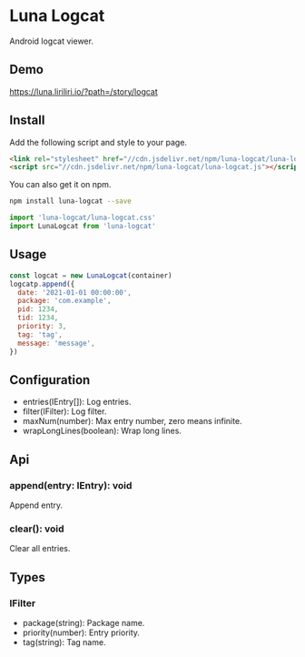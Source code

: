 # Luna Logcat

Android logcat viewer.

## Demo

https://luna.liriliri.io/?path=/story/logcat

## Install

Add the following script and style to your page.

```html
<link rel="stylesheet" href="//cdn.jsdelivr.net/npm/luna-logcat/luna-logcat.css" />
<script src="//cdn.jsdelivr.net/npm/luna-logcat/luna-logcat.js"></script>
```

You can also get it on npm.

```bash
npm install luna-logcat --save
```

```javascript
import 'luna-logcat/luna-logcat.css'
import LunaLogcat from 'luna-logcat'
```

## Usage

```javascript
const logcat = new LunaLogcat(container)
logcatp.append({
  date: '2021-01-01 00:00:00',
  package: 'com.example',
  pid: 1234,
  tid: 1234,
  priority: 3,
  tag: 'tag',
  message: 'message',
})
```

## Configuration

* entries(IEntry[]): Log entries.
* filter(IFilter): Log filter.
* maxNum(number): Max entry number, zero means infinite.
* wrapLongLines(boolean): Wrap long lines.

## Api

### append(entry: IEntry): void

Append entry.

### clear(): void

Clear all entries.

## Types

### IFilter

* package(string): Package name.
* priority(number): Entry priority.
* tag(string): Tag name.
